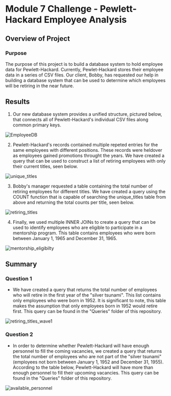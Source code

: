 # Module 7 Challenge - Pewlett-Hackard Employee Analysis

## Overview of Project

### Purpose

The purpose of this project is to build a database system to hold employee data for Pewlett-Hackard. Currently, Pewlet-Hackard stores their employee data in a series of CSV files. Our client, Bobby, has requested our help in building a database system that can be used to determine which employees will be retiring in the near future.

## Results

1. Our new database system provides a unified structure, pictured below, that connects all of Pewlett-Hackard's individual CSV files along common primary keys.

![EmployeeDB](https://user-images.githubusercontent.com/103288980/173212852-96f204c2-06ff-4a5e-ad70-45aaa0bd9fa7.png)

2. Pewlett-Hackard's records contained multiple repeted entries for the same employees with different positions. These records were heldover as employees gained promotions throught the years. We have created a query that can be used to construct a list of retiring employees with only their current titles, seen below.

![unique_titles](https://user-images.githubusercontent.com/103288980/173212562-184c677a-3d4a-47ae-9b7a-c0c4abe31f60.PNG)

3. Bobby's manager requested a table containing the total number of retiring employees for different titles. We have created a query using the COUNT function that is capable of searching the unique_titles table from above and returning the total counts per title, seen below.

![retiring_titles](https://user-images.githubusercontent.com/103288980/173212787-768a3f69-089f-48c8-ad3c-aaffc522fb59.PNG)

4. Finally, we used multiple INNER JOINs to create a query that can be used to identify employees who are eligible to participate in a mentorship program. This table contains employees who were born between January 1, 1965 and December 31, 1965.

![mentorship_eligibilty](https://user-images.githubusercontent.com/103288980/173212784-e49539a9-9d3f-4bc2-9136-2ea3585416ea.PNG)

## Summary

### Question 1

* We have created a query that returns the total number of employees who will retire in the first year of the "silver tsunami". This list contains only employees who were born in 1952. It is significant to note, this table makes the assumption that only employees born in 1952 would retire first. This query can be found in the "Queries" folder of this repository.

![retiring_titles_wave1](https://user-images.githubusercontent.com/103288980/173213866-7d1b5a26-5620-4b47-8cfd-931733698a46.PNG)

### Question 2

* In order to determine whether Pewlett-Hackard will have enough personnel to fill the coming vacancies, we created a query that returns the total number of employees who are not part of the "silver tsunami" (employees not born between January 1, 1952 and December 31, 1955). According to the table below, Pewlett-Hackard will have more than enough personnel to fill their upcoming vacancies. This query can be found in the "Queries" folder of this repository.

![available_personnel](https://user-images.githubusercontent.com/103288980/173213870-227ac922-819a-4fde-a38c-d8aec6f693d1.PNG)
